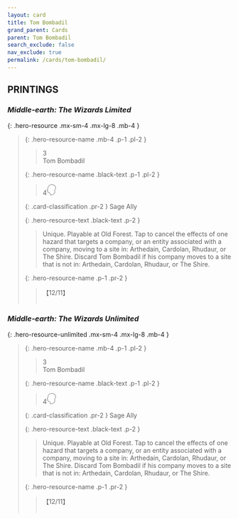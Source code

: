 ```yaml
---
layout: card
title: Tom Bombadil
grand_parent: Cards
parent: Tom Bombadil
search_exclude: false
nav_exclude: true
permalink: /cards/tom-bombadil/
---
```


## PRINTINGS


### _Middle-earth: The Wizards Limited_

{: .hero-resource .mx-sm-4 .mx-lg-8 .mb-4 }
> {: .hero-resource-name .mb-4 .p-1 .pl-2 }
> > <div class="card-mp">3</div>
> > <div class="card-name">Tom Bombadil</div>
>
> {: .hero-resource-name .black-text .p-1 .pl-2 }
> > 4![](/assets/images/mind.svg)
>
> {: .card-classification .pr-2 }
> Sage Ally
>
> {: .hero-resource-text .black-text .p-2 }
> > Unique. Playable at Old Forest.  Tap to cancel the effects of one hazard that targets a company, or an entity associated with a company, moving to a site in: Arthedain, Cardolan, Rhudaur, or The Shire. Discard Tom Bombadil if his company moves to a site that is not in: Arthedain, Cardolan, Rhudaur, or The Shire. 
> 
> {: .hero-resource-name .p-1 .pr-2 }
> > <div class="card-shield">【12/11】</div>
> > <div class="card-corruption">&nbsp;</div>

### _Middle-earth: The Wizards Unlimited_

{: .hero-resource-unlimited .mx-sm-4 .mx-lg-8 .mb-4 }
> {: .hero-resource-name .mb-4 .p-1 .pl-2 }
> > <div class="card-mp">3</div>
> > <div class="card-name">Tom Bombadil</div>
>
> {: .hero-resource-name .black-text .p-1 .pl-2 }
> > 4![](/assets/images/mind.svg)
>
> {: .card-classification .pr-2 }
> Sage Ally
>
> {: .hero-resource-text .black-text .p-2 }
> > Unique. Playable at Old Forest.  Tap to cancel the effects of one hazard that targets a company, or an entity associated with a company, moving to a site in: Arthedain, Cardolan, Rhudaur, or The Shire. Discard Tom Bombadil if his company moves to a site that is not in: Arthedain, Cardolan, Rhudaur, or The Shire. 
> 
> {: .hero-resource-name .p-1 .pr-2 }
> > <div class="card-shield">【12/11】</div>
> > <div class="card-corruption">&nbsp;</div>

